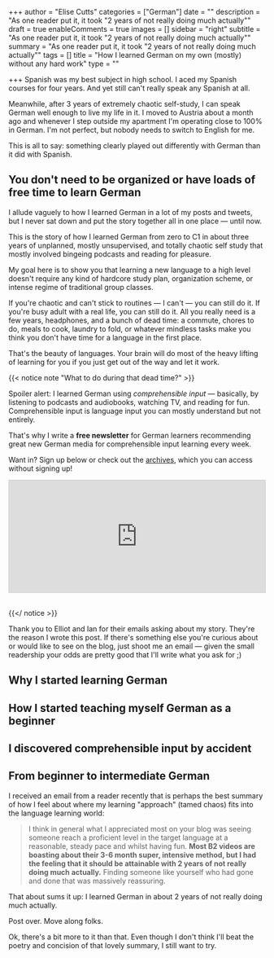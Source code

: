 +++
author = "Elise Cutts"
categories = ["German"]
date = ""
description = "As one reader put it, it took \"2 years of not really doing much actually\""
draft = true
enableComments = true
images = []
sidebar = "right"
subtitle = "As one reader put it, it took \"2 years of not really doing much actually\""
summary = "As one reader put it, it took \"2 years of not really doing much actually\""
tags = []
title = "How I learned German on my own (mostly) without any hard work"
type = ""

+++
Spanish was my best subject in high school. I aced my Spanish courses for four years. And yet still can't really speak any Spanish at all.

Meanwhile, after 3 years of extremely chaotic self-study, I can speak German well enough to live my life in it. I moved to Austria about a month ago and whenever I step outside my apartment I'm operating close to 100% in German.   I'm not perfect, but nobody needs to switch to English for me.

This is all to say: something clearly played out differently with German than it did with Spanish.

## You don't need to be organized or have loads of free time to learn German

I allude vaguely to how I learned German in a lot of my posts and tweets, but I never sat down and put the story together all in one place — until now.

This is the story of how I learned German from zero to C1 in about three years of unplanned, mostly unsupervised, and totally chaotic self study that mostly involved bingeing podcasts and reading for pleasure.

My goal here is to show you that learning a new language to a high level doesn't require any kind of hardcore study plan, organization scheme, or intense regime of traditional group classes.

If you're chaotic and can't stick to routines — I can't — you can still do it. If you're busy adult with a real life, you can still do it. All you really need is a few years, headphones, and a bunch of dead time: a commute, chores to do, meals to cook, laundry to fold, or whatever mindless tasks make you think you don't have time for a language in the first place.

That's the beauty of languages. Your brain will do most of the heavy lifting of learning for you if you just get out of the way and let it work.

{{< notice note "What to do during that dead time?" >}} 

Spoiler alert: I learned German using _comprehensible input_ — basically, by listening to podcasts and audiobooks, watching TV, and reading for fun. Comprehensible input is language input you can mostly understand but not entirely.

That's why I write a **free newsletter** for German learners recommending great new German media for comprehensible input learning every week.

Want in? Sign up below or check out the [archives](https://buttondown.email/monoglotanxiety), which you can access without signing up!

<iframe scrolling="no" style="width:100%!important;height:220px;border:1px #ccc solid !important" src="https://buttondown.email/monoglotanxiety?as_embed=true"></iframe><br /><br />

{{</ notice >}}

Thank you to Elliot and Ian for their emails asking about my story. They're the reason I wrote this post. If there's something else you're curious about or would like to see on the blog, just shoot me an email — given the small readership your odds are pretty good that I'll write what you ask for ;)

## Why I started learning German

## How I started teaching myself German as a beginner

## I discovered comprehensible input by accident

## From beginner to intermediate German

I received an email from a reader recently that is perhaps the best summary of how I feel about where my learning "approach" (tamed chaos) fits into the language learning world:

> I think in general what I appreciated most on your blog was seeing someone reach a proficient level in the target language at a reasonable, steady pace and whilst having fun. **Most B2 videos are boasting about their 3-6 month super, intensive method, but I had the feeling that it should be attainable with 2 years of not really doing much actually.** Finding someone like yourself who had gone and done that was massively reassuring.

That about sums it up: I learned German in about 2 years of not really doing much actually.

Post over. Move along folks.

Ok, there's a bit more to it than that. Even though I don't think I'll beat the poetry and concision of that lovely summary, I still want to try.